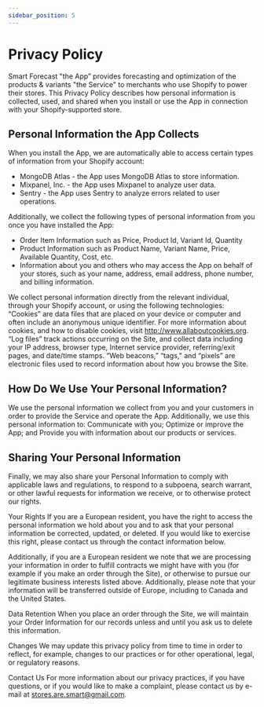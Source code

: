 ```yaml
---
sidebar_position: 5
---
```


# Privacy Policy

Smart Forecast "the App” provides forecasting and optimization of the products & variants "the Service" to merchants who use Shopify to power their stores. This Privacy Policy describes how personal information is collected, used, and shared when you install or use the App in connection with your Shopify-supported store.

## Personal Information the App Collects

When you install the App, we are automatically able to access certain types of information from your Shopify account:

- MongoDB Atlas - the App uses MongoDB Atlas to store information.
- Mixpanel, Inc. - the App uses Mixpanel to analyze user data.
- Sentry - the App uses Sentry to analyze errors related to user operations.

Additionally, we collect the following types of personal information from you once you have installed the App:

- Order Item Information such as Price, Product Id, Variant Id, Quantity
- Product Information such as Product Name, Variant Name, Price, Available Quantity, Cost, etc.
- Information about you and others who may access the App on behalf of your stores, such as your name, address, email address, phone number, and billing information.

We collect personal information directly from the relevant individual, through your Shopify account, or using the following technologies: “Cookies” are data files that are placed on your device or computer and often include an anonymous unique identifier. For more information about cookies, and how to disable cookies, visit http://www.allaboutcookies.org. “Log files” track actions occurring on the Site, and collect data including your IP address, browser type, Internet service provider, referring/exit pages, and date/time stamps. “Web beacons,” “tags,” and “pixels” are electronic files used to record information about how you browse the Site.

## How Do We Use Your Personal Information?

We use the personal information we collect from you and your customers in order to provide the Service and operate the App. Additionally, we use this personal information to: Communicate with you; Optimize or improve the App; and Provide you with information about our products or services.

## Sharing Your Personal Information

Finally, we may also share your Personal Information to comply with applicable laws and regulations, to respond to a subpoena, search warrant, or other lawful requests for information we receive, or to otherwise protect our rights.

Your Rights If you are a European resident, you have the right to access the personal information we hold about you and to ask that your personal information be corrected, updated, or deleted. If you would like to exercise this right, please contact us through the contact information below.

Additionally, if you are a European resident we note that we are processing your information in order to fulfill contracts we might have with you (for example if you make an order through the Site), or otherwise to pursue our legitimate business interests listed above. Additionally, please note that your information will be transferred outside of Europe, including to Canada and the United States.

Data Retention When you place an order through the Site, we will maintain your Order Information for our records unless and until you ask us to delete this information.

Changes We may update this privacy policy from time to time in order to reflect, for example, changes to our practices or for other operational, legal, or regulatory reasons.

Contact Us For more information about our privacy practices, if you have questions, or if you would like to make a complaint, please contact us by e-mail at stores.are.smart@gmail.com.
